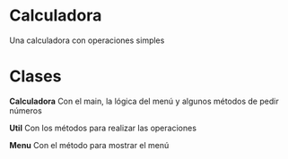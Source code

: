 # Calculadora
Una calculadora con operaciones simples
# Clases

**Calculadora** Con el main, la lógica del menú y algunos métodos de pedir números

**Util** Con los métodos para realizar las operaciones

**Menu** Con el método para mostrar el menú
